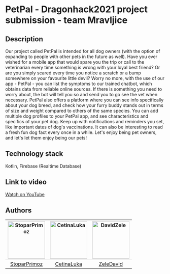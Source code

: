 # PetPal - Dragonhack2021 project submission - team Mravljice

## Description
Our project called PetPal is intended for all dog owners (with the option of expanding to people with other pets in the future as well). Have you ever wished for a mobile app that would spare you the trip or call to the veterinarian every time something is wrong with your loyal best friend? Or are you simply scared every time you notice a scratch or a bump somewhere on your favourite little devil? Worry no more, with the use of our app - PetPal - you can list the symptoms to our trained chatbot, which obtains data from reliable online sources. If there is something you need to worry about, the bot will tell you so and send you to go see the vet when necessary. PetPal also offers a platform where you can see info specifically about your dog breed, and check how your furry buddy stands out in terms of size and weight compared to others of the same species. You can add multiple dog profiles to your PetPal app, and see characteristics and specifics of your pet dog. Keep up with notifications and reminders you set, like important dates of dog's vaccinations. It can also be interesting to read a fresh fun dog fact every once in a while. Let's enjoy being pet owners, and let's let them enjoy being our pets!

## Technology stack
Kotlin,
Firebase (Realtime Database)

## Link to video
[Watch on YouTube](https://www.youtube.com/)

## Authors
[<img alt="StoparPrimoz" src="https://avatars.githubusercontent.com/u/22565865?v=4" width="117">](https://github.com/StoparPrimoz) |[<img alt="CetinaLuka" src="https://avatars3.githubusercontent.com/u/33715779?s=400&u=4752d8027850c8f376c54dd977df726c1d24c58a&v=4" width="117">](https://github.com/CetinaLuka) |[<img alt="DavidZele" src="https://avatars1.githubusercontent.com/u/33752926?s=460&u=3d8016fcc70136a6af295da5e2e03af8ceaabeba&v=4" width="117">](https://github.com/ZeleDavid) |
:---: |:---: |:---: |
[StoparPrimoz](https://github.com/StoparPrimoz) |[CetinaLuka](https://github.com/CetinaLuka) |[ZeleDavid](https://github.com/ZeleDavid) |

